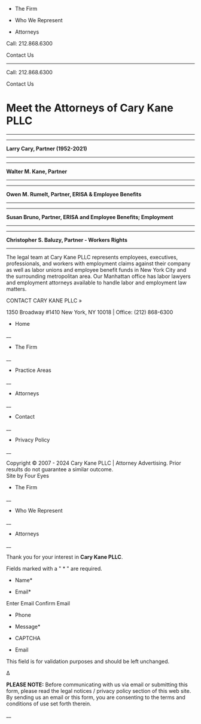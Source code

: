   * The Firm

  * Who We Represent

  * Attorneys

Call: 212.868.6300

Contact Us

 __ __

Call: 212.868.6300

Contact Us

# Meet the Attorneys of Cary Kane PLLC

* * *

* * *

**Larry Cary, Partner (1952-2021)**

* * *

* * *

**Walter M. Kane, Partner**

* * *

* * *

**Owen M. Rumelt, Partner, ERISA & Employee Benefits**

* * *

* * *

**Susan Bruno, Partner, ERISA and Employee Benefits; Employment**

* * *

* * *

**Christopher S. Baluzy, Partner - Workers Rights**

* * *

The legal team at Cary Kane PLLC represents employees, executives,
professionals, and workers with employment claims against their company as
well as labor unions and employee benefit funds in New York City and the
surrounding metropolitan area. Our Manhattan office has labor lawyers and
employment attorneys available to handle labor and employment law matters.

CONTACT CARY KANE PLLC »

1350 Broadway #1410 New York, NY 10018 | Office: (212) 868-6300

  * Home

 __

  * The Firm

 __

  * Practice Areas

 __

  * Attorneys

 __

  * Contact

 __

  * Privacy Policy

 __

Copyright © 2007 - 2024 Cary Kane PLLC | Attorney Advertising. Prior results
do not guarantee a similar outcome.  
Site by Four Eyes

  * The Firm

 __

  * Who We Represent

 __

  * Attorneys

 __

Thank you for your interest in **Cary Kane PLLC**.

Fields marked with a " * " are required.

  * Name*

  * Email*

Enter Email Confirm Email

  * Phone

  * Message*

  * CAPTCHA

  * Email

This field is for validation purposes and should be left unchanged.

Δ

**PLEASE NOTE:** Before communicating with us via email or submitting this
form, please read the legal notices / privacy policy  section of this web
site. By sending us an email or this form, you are consenting to the terms and
conditions of use set forth therein.

__

